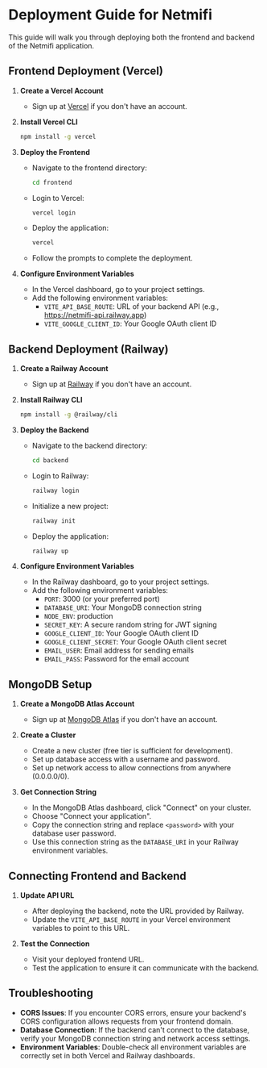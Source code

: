# Deployment Guide for Netmifi

This guide will walk you through deploying both the frontend and backend of the Netmifi application.

## Frontend Deployment (Vercel)

1. **Create a Vercel Account**
   - Sign up at [Vercel](https://vercel.com) if you don't have an account.

2. **Install Vercel CLI**
   ```bash
   npm install -g vercel
   ```

3. **Deploy the Frontend**
   - Navigate to the frontend directory:
     ```bash
     cd frontend
     ```
   - Login to Vercel:
     ```bash
     vercel login
     ```
   - Deploy the application:
     ```bash
     vercel
     ```
   - Follow the prompts to complete the deployment.

4. **Configure Environment Variables**
   - In the Vercel dashboard, go to your project settings.
   - Add the following environment variables:
     - `VITE_API_BASE_ROUTE`: URL of your backend API (e.g., https://netmifi-api.railway.app)
     - `VITE_GOOGLE_CLIENT_ID`: Your Google OAuth client ID

## Backend Deployment (Railway)

1. **Create a Railway Account**
   - Sign up at [Railway](https://railway.app) if you don't have an account.

2. **Install Railway CLI**
   ```bash
   npm install -g @railway/cli
   ```

3. **Deploy the Backend**
   - Navigate to the backend directory:
     ```bash
     cd backend
     ```
   - Login to Railway:
     ```bash
     railway login
     ```
   - Initialize a new project:
     ```bash
     railway init
     ```
   - Deploy the application:
     ```bash
     railway up
     ```

4. **Configure Environment Variables**
   - In the Railway dashboard, go to your project settings.
   - Add the following environment variables:
     - `PORT`: 3000 (or your preferred port)
     - `DATABASE_URI`: Your MongoDB connection string
     - `NODE_ENV`: production
     - `SECRET_KEY`: A secure random string for JWT signing
     - `GOOGLE_CLIENT_ID`: Your Google OAuth client ID
     - `GOOGLE_CLIENT_SECRET`: Your Google OAuth client secret
     - `EMAIL_USER`: Email address for sending emails
     - `EMAIL_PASS`: Password for the email account

## MongoDB Setup

1. **Create a MongoDB Atlas Account**
   - Sign up at [MongoDB Atlas](https://www.mongodb.com/cloud/atlas) if you don't have an account.

2. **Create a Cluster**
   - Create a new cluster (free tier is sufficient for development).
   - Set up database access with a username and password.
   - Set up network access to allow connections from anywhere (0.0.0.0/0).

3. **Get Connection String**
   - In the MongoDB Atlas dashboard, click "Connect" on your cluster.
   - Choose "Connect your application".
   - Copy the connection string and replace `<password>` with your database user password.
   - Use this connection string as the `DATABASE_URI` in your Railway environment variables.

## Connecting Frontend and Backend

1. **Update API URL**
   - After deploying the backend, note the URL provided by Railway.
   - Update the `VITE_API_BASE_ROUTE` in your Vercel environment variables to point to this URL.

2. **Test the Connection**
   - Visit your deployed frontend URL.
   - Test the application to ensure it can communicate with the backend.

## Troubleshooting

- **CORS Issues**: If you encounter CORS errors, ensure your backend's CORS configuration allows requests from your frontend domain.
- **Database Connection**: If the backend can't connect to the database, verify your MongoDB connection string and network access settings.
- **Environment Variables**: Double-check all environment variables are correctly set in both Vercel and Railway dashboards. 